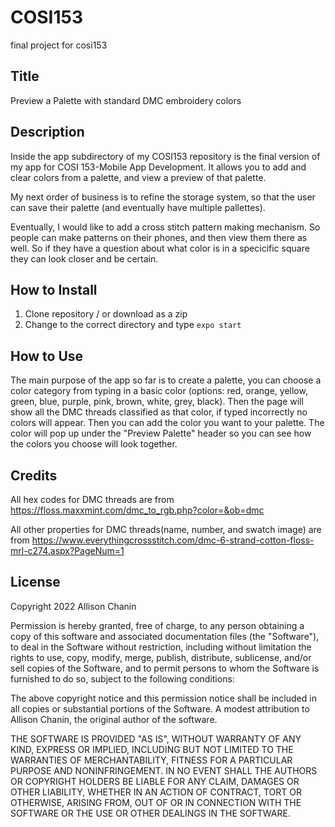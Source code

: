 # COSI153
final project for cosi153

## Title
Preview a Palette with standard DMC embroidery colors

## Description
Inside the app subdirectory of my COSI153 repository is the final version of my app for COSI 153-Mobile App Development. It allows you to add and clear colors from a palette, and view a preview of that palette.

My next order of business is to refine the storage system, so that the user can save their palette (and eventually have multiple pallettes).

Eventually, I would like to add a cross stitch pattern making mechanism. So people can make patterns on their phones, and then view them there as well. So if they have a question about what color is in a specicific square they can look closer and be certain.

## How to Install
1. Clone repository / or download as a zip
2. Change to the correct directory and type `expo start`

## How to Use
The main purpose of the app so far is to create a palette, you can choose a color category from typing in a basic color (options: red, orange, yellow, green, blue, purple, pink, brown, white, grey, black). Then the page will show all the DMC threads classified as that color, if typed incorrectly no colors will appear. Then you can add the color you want to your palette. The color will pop up under the "Preview Palette" header so you can see how the colors you choose will look together.

## Credits
All hex codes for DMC threads are from https://floss.maxxmint.com/dmc_to_rgb.php?color=&ob=dmc

All other properties for DMC threads(name, number, and swatch image) are from https://www.everythingcrossstitch.com/dmc-6-strand-cotton-floss-mrl-c274.aspx?PageNum=1

## License
Copyright 2022 Allison Chanin

Permission is hereby granted, free of charge, to any person obtaining a copy of this software and associated documentation files (the "Software"), to deal in the Software without restriction, including without limitation the rights to use, copy, modify, merge, publish, distribute, sublicense, and/or sell copies of the Software, and to permit persons to whom the Software is furnished to do so, subject to the following conditions:

The above copyright notice and this permission notice shall be included in all copies or substantial portions of the Software.
A modest attribution to Allison Chanin, the original author of the software.

THE SOFTWARE IS PROVIDED "AS IS", WITHOUT WARRANTY OF ANY KIND, EXPRESS OR IMPLIED, INCLUDING BUT NOT LIMITED TO THE WARRANTIES OF MERCHANTABILITY, FITNESS FOR A PARTICULAR PURPOSE AND NONINFRINGEMENT. IN NO EVENT SHALL THE AUTHORS OR COPYRIGHT HOLDERS BE LIABLE FOR ANY CLAIM, DAMAGES OR OTHER LIABILITY, WHETHER IN AN ACTION OF CONTRACT, TORT OR OTHERWISE, ARISING FROM, OUT OF OR IN CONNECTION WITH THE SOFTWARE OR THE USE OR OTHER DEALINGS IN THE SOFTWARE.
